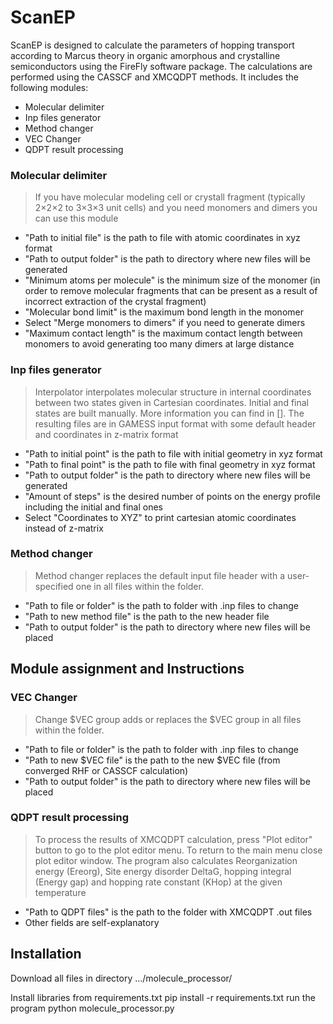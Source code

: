 # ScanEP


ScanEP is designed to calculate the parameters of hopping transport according to Marcus theory in organic amorphous and crystalline semiconductors using the FireFly software package. The calculations are performed using the CASSCF and XMCQDPT methods. It includes the following modules:
  - Molecular delimiter
  - Inp files generator
  - Method changer
  - VEC Changer
  - QDPT result processing

### Molecular delimiter
> If you have molecular modeling cell or crystall fragment (typically 2×2×2 to 3×3×3 unit cells) and you need monomers and dimers you can use this module
  - "Path to initial file" is the path to file with atomic coordinates in xyz format
  - "Path to output folder" is the path to directory where new files will be generated
  - "Minimum atoms per molecule" is the minimum size of the monomer (in order to remove molecular fragments that can be present as a result of incorrect extraction of the crystal fragment)
  - "Molecular bond limit" is the maximum bond length in the monomer
  - Select "Merge monomers to dimers" if you need to generate dimers
  - "Maximum contact length" is the maximum contact length between monomers to avoid generating too many dimers at large distance 

### Inp files generator

> Interpolator interpolates molecular structure in internal coordinates between two states given in Cartesian coordinates. Initial and final states are built manually. More information you can find in []. The resulting files are in GAMESS input format with some default header and coordinates in z-matrix format
  - "Path to initial point" is the path to file with initial geometry in xyz format
  - "Path to final point" is the path to file with final geometry in xyz format 
  - "Path to output folder" is the path to directory where new files will be generated
  - "Amount of steps" is the desired number of points on the energy profile including the initial and final ones
  - Select "Coordinates to XYZ" to print cartesian atomic coordinates instead of z-matrix

### Method changer
>Method changer replaces the default input file  header with a user-specified one in all files within the folder.
  - "Path to file or folder" is the path to folder with .inp files to change
  - "Path to new method file" is the path to the new header file
  - "Path to output folder" is the path to directory where new files will be placed

## Module assignment and Instructions
### VEC Changer
>Change $VEC group adds or replaces the $VEC group in all files within the folder.
  - "Path to file or folder" is the path to folder with .inp files to change
  - "Path to new $VEC file" is the path to the new $VEC file (from converged RHF or CASSCF calculation)
  - "Path to output folder" is the path to directory where new files will be placed

### QDPT result processing
>To process the results of XMCQDPT calculation, press "Plot editor" button to go to the plot editor menu. To return to the main menu close plot editor window. The program also calculates Reorganization energy (Ereorg), Site energy disorder DeltaG, hopping integral (Energy gap) and hopping rate constant (KHop) at the given temperature
  - "Path to  QDPT files" is the path to the folder with XMCQDPT .out files
  - Other fields are self-explanatory

## Installation

Download all files in directory .../molecule_processor/

Install libraries from requirements.txt 
pip install -r requirements.txt
run the program
python molecule_processor.py
